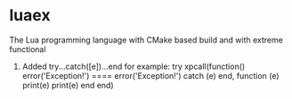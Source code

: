 # luaex
The Lua programming language with CMake based build and with extreme functional

1. Added try...catch([e])...end
for example:
  try                                               xpcall(function()
    error('Exception!')              ====               error('Exception!')
  catch (e)                                         end, function (e)
    print(e)                                            print(e)
  end                                               end)
